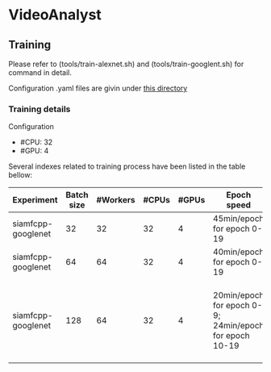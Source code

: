 # VideoAnalyst

## Training

Please refer to (tools/train-alexnet.sh) and (tools/train-googlent.sh) for command in detail.

Configuration .yaml files are givin under [this directory](experiments/train/)

### Training details

Configuration
* #CPU: 32
* #GPU: 4

Several indexes related to training process have been listed in the table bellow:

|Experiment|Batch size|#Workers|#CPUs|#GPUs|Epoch speed|Iteration speed|
|---|---|---|---|---|---|---|
|siamfcpp-googlenet| 32 | 32| 32 | 4 |45min/epoch for epoch 0-19| 5it/s for /epoch 0-19 |
|siamfcpp-googlenet| 64 | 64 | 32 | 4 |40min/epoch for epoch 0-19| 4it/s for epoch 0-19 |
|siamfcpp-googlenet| 128 | 64 | 32 | 4 |20min/epoch for epoch 0-9; 24min/epoch for epoch 10-19 | 1.01it/s for epoch 0-9; 1.25s/it for epoch 10-19|


